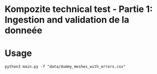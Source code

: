 # Kompozite technical test - Partie 1: Ingestion and validation de la donneée

# Usage

```commandline
python3 main.py -f "data/dummy_meshes_with_errors.csv"
```
